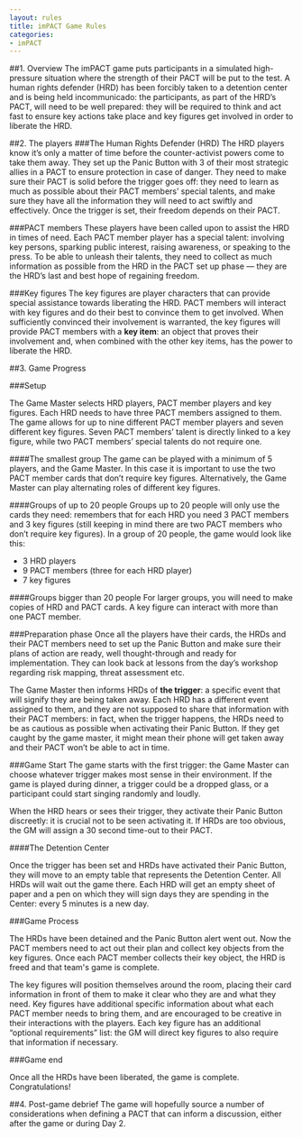 ```yaml
---
layout: rules
title: imPACT Game Rules
categories:
- imPACT
---
```


##1. Overview
The imPACT game puts participants in a simulated high-pressure situation where the strength of their PACT will be put to the test. A human rights defender (HRD) has been forcibly taken to a detention center and is being held incommunicado: the participants, as part of the HRD’s PACT, will need to be well prepared: they will be required to think and act fast to ensure key actions take place and key figures get involved in order to liberate the HRD.

##2. The players
###The Human Rights Defender (HRD)
The HRD players know it’s only a matter of time before the counter-activist powers come to take them away. They set up the Panic Button with 3 of their most strategic allies in a PACT to ensure protection in case of danger. They need to make sure their PACT is solid before the trigger goes off: they need to learn as much as possible about their PACT members’ special talents, and make sure they have all the information they will need to act swiftly and effectively. Once the trigger is set, their freedom depends on their PACT.

###PACT members
These players have been called upon to assist the HRD in times of need. Each PACT member player has a special talent: involving key persons, sparking public interest, raising awareness, or speaking to the press. To be able to unleash their talents, they need to collect as much information as possible from the HRD in the PACT set up phase — they are the HRD’s last and best hope of regaining freedom.

###Key figures
The key figures are player characters that can provide special assistance towards liberating the HRD. PACT members will interact with key figures and do their best to convince them to get involved.
When sufficiently convinced their involvement is warranted, the key figures will provide PACT members with a **key item**: an object that proves their involvement and, when combined with the other key items, has the power to liberate the HRD.

##3. Game Progress

###Setup

The Game Master selects HRD players, PACT member players and key figures. Each HRD needs to have three PACT members assigned to them. The game allows for up to nine different PACT member players and seven different key figures. Seven PACT members’ talent is directly linked to a key figure, while two PACT members’ special talents do not require one.

####The smallest group
The game can be played with a minimum of 5 players, and the Game Master. In this case it is important to use the two PACT member cards that don’t require key figures. Alternatively, the Game Master can play alternating roles of different key figures.

####Groups of up to 20 people
Groups up to 20 people will only use the cards they need: remembers that for each HRD you need 3 PACT members and 3 key figures (still keeping in mind there are two PACT members who don’t require key figures).
In a group of 20 people, the game would look like this:
- 3 HRD players
- 9 PACT members (three for each HRD player)
- 7 key figures

####Groups bigger than 20 people
For larger groups, you will need to make copies of HRD and PACT cards. A key figure can interact with more than one PACT member.

###Preparation phase
Once all the players have their cards, the HRDs and their PACT members need to set up the Panic Button and make sure their plans of action are ready, well thought-through and ready for implementation. They can look back at lessons from the day’s workshop regarding risk mapping, threat assessment etc.

The Game Master then informs HRDs of **the trigger**: a specific event that will signify they are being taken away. Each HRD has a different event assigned to them, and they are not supposed to share that information with their PACT members: in fact, when the trigger happens, the HRDs need to be as cautious as possible when activating their Panic Button. If they get caught by the game master, it might mean their phone will get taken away and their PACT won’t be able to act in time.

###Game Start
The game starts with the first trigger: the Game Master can choose whatever trigger makes most sense in their environment. If the game is played during dinner, a trigger could be a dropped glass, or a participant could start singing randomly and loudly.

When the HRD hears or sees their trigger, they activate their Panic Button discreetly: it is crucial not to be seen activating it. If HRDs are too obvious, the GM will assign a 30 second time-out to their PACT.

####The Detention Center

Once the trigger has been set and HRDs have activated their Panic Button, they will move to an empty table that represents the Detention Center. All HRDs will wait out the game there. Each HRD will get an empty sheet of paper and a pen on which they will sign days they are spending in the Center: every 5 minutes is a new day.

###Game Process

The HRDs have been detained and the Panic Button alert went out. Now the PACT members need to act out their plan and collect key objects from the key figures. Once each PACT member collects their key object, the HRD is freed and that team's game is complete.

The key figures will position themselves around the room, placing their card information in front of them to make it clear who they are and what they need. Key figures have additional specific information about what each PACT member needs to bring them, and are encouraged to be creative in their interactions with the players. Each key figure has an additional “optional requirements” list: the GM will direct key figures to also require that information if necessary.

###Game end

Once all the HRDs have been liberated, the game is complete. Congratulations!

##4. Post-game debrief
The game will hopefully source a number of considerations when defining a PACT that can inform a discussion, either after the game or during Day 2.
